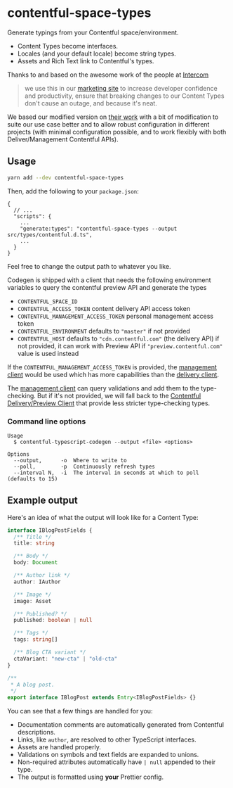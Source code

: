# contentful-space-types

Generate typings from your Contentful space/environment.

- Content Types become interfaces.
- Locales (and your default locale) become string types.
- Assets and Rich Text link to Contentful's types.

Thanks to and based on the awesome work of the people at [Intercom][Intercom]
> we use this in our [marketing site][Intercom] to increase developer confidence and productivity,
> ensure that breaking changes to our Content Types don't cause an outage, and because it's neat.

We based our modified version on [their work](https://github.com/intercom/contentful-typescript-codegen)
with a bit of modification to suite our use case better and to allow robust configuration in different projects
(with minimal configuration possible, and to work flexibly with both Deliver/Management Contentful APIs).

## Usage

```sh
yarn add --dev contentful-space-types
```

Then, add the following to your `package.json`:

```jsonc
{
  // ...
  "scripts": {
    ...
    "generate:types": "contentful-space-types --output src/types/contentful.d.ts",
    ...
  }
}
```

Feel free to change the output path to whatever you like.

Codegen is shipped with a client that needs the following environment variables to query the contentful preview API
and generate the types
 - `CONTENTFUL_SPACE_ID`
 - `CONTENTFUL_ACCESS_TOKEN` content delivery API access token
 - `CONTENTFUL_MANAGEMENT_ACCESS_TOKEN` personal management access token
 - `CONTENTFUL_ENVIRONMENT` defaults to `"master"` if not provided
 - `CONTENTFUL_HOST` defaults to `"cdn.contentful.com"` (the delivery API) if not provided, it can work with Preview
 API if `"preview.contentful.com"` value is used instead

 If the `CONTENTFUL_MANAGEMENT_ACCESS_TOKEN` is provided, the [management client][1] would be used which has
 more capabilities than the [delivery client][2].

 The [management client][1] can query validations and add them to the type-checking. But if it's not provided,
 we will fall back to the [Contentful Delivery/Preview Client][2] that provide less stricter type-checking types.

### Command line options

```
Usage
  $ contentful-typescript-codegen --output <file> <options>

Options
  --output,      -o  Where to write to
  --poll,        -p  Continuously refresh types
  --interval N,  -i  The interval in seconds at which to poll (defaults to 15)
```

## Example output

Here's an idea of what the output will look like for a Content Type:

```ts
interface IBlogPostFields {
  /** Title */
  title: string

  /** Body */
  body: Document

  /** Author link */
  author: IAuthor

  /** Image */
  image: Asset

  /** Published? */
  published: boolean | null

  /** Tags */
  tags: string[]

  /** Blog CTA variant */
  ctaVariant: "new-cta" | "old-cta"
}

/**
 * A blog post.
 */
export interface IBlogPost extends Entry<IBlogPostFields> {}
```

You can see that a few things are handled for you:

- Documentation comments are automatically generated from Contentful descriptions.
- Links, like `author`, are resolved to other TypeScript interfaces.
- Assets are handled properly.
- Validations on symbols and text fields are expanded to unions.
- Non-required attributes automatically have `| null` appended to their type.
- The output is formatted using **your** Prettier config.

[1]: ./src/clients/contentfulManagementClient.ts
[2]: ./src/clients/contentfulClient.ts
[Intercom]: https://www.intercom.com
